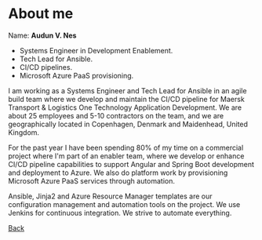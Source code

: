 # About me

Name: **Audun V. Nes**

* Systems Engineer in Development Enablement.
* Tech Lead for Ansible.
* CI/CD pipelines.
* Microsoft Azure PaaS provisioning.

I am working as a Systems Engineer and Tech Lead for Ansible in an agile build team where we develop and maintain the CI/CD pipeline for Maersk Transport & Logistics One Technology Application Development. We are about 25 employees and 5-10 contractors on the team, and we are geographically located in Copenhagen, Denmark and Maidenhead, United Kingdom.

For the past year I have been spending 80% of my time on a commercial project where I'm part of an enabler team, where we develop or enhance CI/CD pipeline capabilities to support Angular and Spring Boot development and deployment to Azure. We also do platform work by provisioning Microsoft Azure PaaS services through automation.

Ansible, Jinja2 and Azure Resource Manager templates are our configuration management and automation tools on the project. We use Jenkins for continuous integration. We strive to automate everything.

[Back](README.md)
